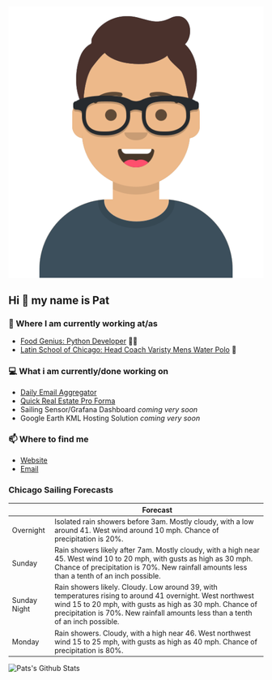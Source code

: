 [![Social banner for p-j-falconer](https://raw.githubusercontent.com/P-J-FALCONER/P-J-FALCONER/master/assets/avataaars.svg)](https://patfalconer.com/)
## Hi :wave: my name is Pat

### 💼 Where I am currently working at/as
- [Food Genius: Python Developer](https://getfoodgenius.com/) 🍔🐍
- [Latin School of Chicago: Head Coach Varisty Mens Water Polo](https://www.latinschool.org/) 🤽


### 💻 What i am currently/done working on
 - [Daily Email Aggregator](https://github.com/P-J-FALCONER/dott_daily_mail)
 - [Quick Real Estate Pro Forma](https://github.com/P-J-FALCONER/henry)
 - Sailing Sensor/Grafana Dashboard *coming very soon*
 - Google Earth KML Hosting Solution *coming very soon*

### 📫 Where to find me
 - [Website](https://patfalconer.com/)
 - [Email](mailto:patrick.j.falconer@gmail.com)


### Chicago Sailing Forecasts
|   | Forecast  |
|---|---|
| Overnight | Isolated rain showers before 3am. Mostly cloudy, with a low around 41. West wind around 10 mph. Chance of precipitation is 20%. |
| Sunday | Rain showers likely after 7am. Mostly cloudy, with a high near 45. West wind 10 to 20 mph, with gusts as high as 30 mph. Chance of precipitation is 70%. New rainfall amounts less than a tenth of an inch possible. |
| Sunday Night | Rain showers likely. Cloudy. Low around 39, with temperatures rising to around 41 overnight. West northwest wind 15 to 20 mph, with gusts as high as 30 mph. Chance of precipitation is 70%. New rainfall amounts less than a tenth of an inch possible. |
| Monday | Rain showers. Cloudy, with a high near 46. West northwest wind 15 to 25 mph, with gusts as high as 40 mph. Chance of precipitation is 80%. |

![Pats's Github Stats](https://github-readme-stats.vercel.app/api?username=p-j-falconer&show_icons=true&theme=radical)
